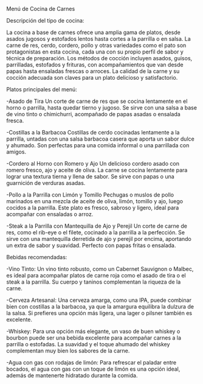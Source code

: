 Menú de Cocina de Carnes

Descripción del tipo de cocina:

La cocina a base de carnes ofrece una amplia gama de platos, desde asados jugosos y estofados lentos hasta cortes a la parrilla o en salsa. La carne de res, cerdo, cordero, pollo y otras variedades como el pato son protagonistas en esta cocina, cada una con su propio perfil de sabor y técnica de preparación. Los métodos de cocción incluyen asados, guisos, parrilladas, estofados y frituras, con acompañamientos que van desde papas hasta ensaladas frescas o arroces. La calidad de la carne y su cocción adecuada son claves para un plato delicioso y satisfactorio.

Platos principales del menú:

-Asado de Tira
Un corte de carne de res que se cocina lentamente en el horno o parrilla, hasta quedar tierno y jugoso. Se sirve con una salsa a base de vino tinto o chimichurri, acompañado de papas asadas o ensalada fresca.

-Costillas a la Barbacoa
Costillas de cerdo cocinadas lentamente a la parrilla, untadas con una salsa barbacoa casera que aporta un sabor dulce y ahumado. Son perfectas para una comida informal o una parrillada con amigos.

-Cordero al Horno con Romero y Ajo
Un delicioso cordero asado con romero fresco, ajo y aceite de oliva. La carne se cocina lentamente para lograr una textura tierna y llena de sabor. Se sirve con papas o una guarnición de verduras asadas.

-Pollo a la Parrilla con Limón y Tomillo
Pechugas o muslos de pollo marinados en una mezcla de aceite de oliva, limón, tomillo y ajo, luego cocidos a la parrilla. Este plato es fresco, sabroso y ligero, ideal para acompañar con ensaladas o arroz.

-Steak a la Parrilla con Mantequilla de Ajo y Perejil
Un corte de carne de res, como el rib-eye o el filete, cocinado a la parrilla a la perfección. Se sirve con una mantequilla derretida de ajo y perejil por encima, aportando un extra de sabor y suavidad. Perfecto con papas fritas o ensalada.

Bebidas recomendadas:

-Vino Tinto: Un vino tinto robusto, como un Cabernet Sauvignon o Malbec, es ideal para acompañar platos de carne roja como el asado de tira o el steak a la parrilla. Su cuerpo y taninos complementan la riqueza de la carne.

-Cerveza Artesanal: Una cerveza amarga, como una IPA, puede combinar bien con costillas a la barbacoa, ya que la amargura equilibra la dulzura de la salsa. Si prefieres una opción más ligera, una lager o pilsner también es excelente.

-Whiskey: Para una opción más elegante, un vaso de buen whiskey o bourbon puede ser una bebida excelente para acompañar carnes a la parrilla o estofadas. La suavidad y el toque ahumado del whiskey complementan muy bien los sabores de la carne.

-Agua con gas con rodajas de limón: Para refrescar el paladar entre bocados, el agua con gas con un toque de limón es una opción ideal, además de mantenerte hidratado durante la comida.
